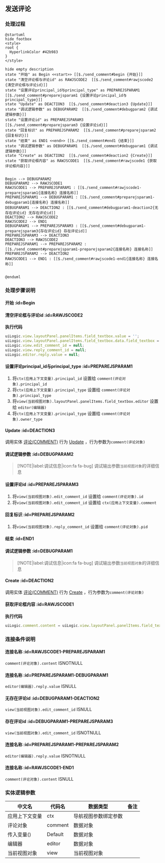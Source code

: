 ## 发送评论 <!-- {docsify-ignore-all} -->

   

### 处理过程

```plantuml
@startuml
hide footbox
<style>
root {
  HyperlinkColor #42b983
}
</style>

hide empty description
state "开始" as Begin <<start>> [[$./send_comment#begin {开始}]]
state "清空评论框与评论id" as RAWJSCODE2  [[$./send_comment#rawjscode2 {清空评论框与评论id}]]
state "设置评论principal_id与principal_type" as PREPAREJSPARAM1  [[$./send_comment#preparejsparam1 {设置评论principal_id与principal_type}]]
state "Update" as DEACTION3  [[$./send_comment#deaction3 {Update}]]
state "调试逻辑参数" as DEBUGPARAM2  [[$./send_comment#debugparam2 {调试逻辑参数}]]
state "设置评论id" as PREPAREJSPARAM3  [[$./send_comment#preparejsparam3 {设置评论id}]]
state "回复标识" as PREPAREJSPARAM2  [[$./send_comment#preparejsparam2 {回复标识}]]
state "结束" as END1 <<end>> [[$./send_comment#end1 {结束}]]
state "调试逻辑参数" as DEBUGPARAM1  [[$./send_comment#debugparam1 {调试逻辑参数}]]
state "Create" as DEACTION2  [[$./send_comment#deaction2 {Create}]]
state "获取评论框内容" as RAWJSCODE1  [[$./send_comment#rawjscode1 {获取评论框内容}]]


Begin --> DEBUGPARAM2
DEBUGPARAM2 --> RAWJSCODE1
RAWJSCODE1 --> PREPAREJSPARAM1 : [[$./send_comment#rawjscode1-preparejsparam1{连接名称} 连接名称]]
PREPAREJSPARAM1 --> DEBUGPARAM1 : [[$./send_comment#preparejsparam1-debugparam1{连接名称} 连接名称]]
DEBUGPARAM1 --> DEACTION2 : [[$./send_comment#debugparam1-deaction2{无存在评论id} 无存在评论id]]
DEACTION2 --> RAWJSCODE2
RAWJSCODE2 --> END1
DEBUGPARAM1 --> PREPAREJSPARAM3 : [[$./send_comment#debugparam1-preparejsparam3{存在评论id} 存在评论id]]
PREPAREJSPARAM3 --> DEACTION3
DEACTION3 --> RAWJSCODE2
PREPAREJSPARAM1 --> PREPAREJSPARAM2 : [[$./send_comment#preparejsparam1-preparejsparam2{连接名称} 连接名称]]
PREPAREJSPARAM2 --> DEACTION2
RAWJSCODE1 --> END1 : [[$./send_comment#rawjscode1-end1{连接名称} 连接名称]]


@enduml
```


### 处理步骤说明

#### 开始 :id=Begin




#### 清空评论框与评论id :id=RAWJSCODE2



<p class="panel-title"><b>执行代码</b></p>

```javascript
uiLogic.view.layoutPanel.panelItems.field_textbox.value = '';
uiLogic.view.layoutPanel.panelItems.field_textbox.data.field_textbox = '';
uiLogic.view.edit_comment_id = null;
uiLogic.view.reply_comment_id = null;
uiLogic.editor.reply.value = null;
```

#### 设置评论principal_id与principal_type :id=PREPAREJSPARAM1



1. 将`ctx(应用上下文变量).principal_id` 设置给  `comment(评论对象).principal_id`
2. 将`ctx(应用上下文变量).principal_type` 设置给  `comment(评论对象).principal_type`
3. 将`view(当前视图对象).layoutPanel.panelItems.field_textbox.editor` 设置给  `editor(编辑器)`
4. 将`ctx(应用上下文变量).principal_type` 设置给  `comment(评论对象).owner_type`

#### Update :id=DEACTION3



调用实体 [评论(COMMENT)](module/Base/Comment.md) 行为 [Update](module/Base/Comment#行为) ，行为参数为`comment(评论对象)`

#### 调试逻辑参数 :id=DEBUGPARAM2



> [!NOTE|label:调试信息|icon:fa fa-bug]
> 调试输出参数`当前视图对象`的详细信息

#### 设置评论id :id=PREPAREJSPARAM3



1. 将`view(当前视图对象).edit_comment_id` 设置给  `comment(评论对象).id`
2. 将`view(当前视图对象).edit_comment_id` 设置给  `ctx(应用上下文变量).comment`

#### 回复标识 :id=PREPAREJSPARAM2



1. 将`view(当前视图对象).reply_comment_id` 设置给  `comment(评论对象).pid`

#### 结束 :id=END1




#### 调试逻辑参数 :id=DEBUGPARAM1



> [!NOTE|label:调试信息|icon:fa fa-bug]
> 调试输出参数`当前视图对象`的详细信息

#### Create :id=DEACTION2



调用实体 [评论(COMMENT)](module/Base/Comment.md) 行为 [Create](module/Base/Comment#行为) ，行为参数为`comment(评论对象)`

#### 获取评论框内容 :id=RAWJSCODE1



<p class="panel-title"><b>执行代码</b></p>

```javascript
uiLogic.comment.content = uiLogic.view.layoutPanel.panelItems.field_textbox.value;
```

### 连接条件说明
#### 连接名称 :id=RAWJSCODE1-PREPAREJSPARAM1

```comment(评论对象).content``` ISNOTNULL
#### 连接名称 :id=PREPAREJSPARAM1-DEBUGPARAM1

```editor(编辑器).reply.value``` ISNULL
#### 无存在评论id :id=DEBUGPARAM1-DEACTION2

```view(当前视图对象).edit_comment_id``` ISNULL
#### 存在评论id :id=DEBUGPARAM1-PREPAREJSPARAM3

```view(当前视图对象).edit_comment_id``` ISNOTNULL
#### 连接名称 :id=PREPAREJSPARAM1-PREPAREJSPARAM2

```editor(编辑器).reply.value``` ISNOTNULL
#### 连接名称 :id=RAWJSCODE1-END1

```comment(评论对象).content``` ISNULL


### 实体逻辑参数

|    中文名   |    代码名    |  数据类型      |备注 |
| --------| --------| --------  | --------   |
|应用上下文变量|ctx|导航视图参数绑定参数||
|评论对象|comment|数据对象||
|传入变量(<i class="fa fa-check"/></i>)|Default|数据对象||
|编辑器|editor|数据对象||
|当前视图对象|view|当前视图对象||
